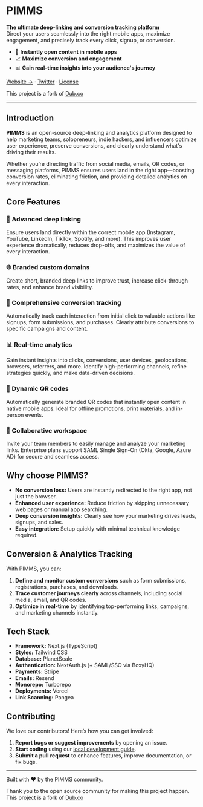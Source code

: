 # PIMMS

**The ultimate deep-linking and conversion tracking platform**  
Direct your users seamlessly into the right mobile apps, maximize engagement, and precisely track every click, signup, or conversion.

- 🚀 **Instantly open content in mobile apps**
- 📈 **Maximize conversion and engagement**
- 📊 **Gain real-time insights into your audience's journey**

[Website →](https://pimms.io) · [Twitter](https://twitter.com/getpimms) · [License](LICENSE)

This project is a fork of [Dub.co](https://github.com/dubinc/dub)

---

## Introduction

**PIMMS** is an open-source deep-linking and analytics platform designed to help marketing teams, solopreneurs, indie hackers, and influencers optimize user experience, preserve conversions, and clearly understand what's driving their results.

Whether you’re directing traffic from social media, emails, QR codes, or messaging platforms, PIMMS ensures users land in the right app—boosting conversion rates, eliminating friction, and providing detailed analytics on every interaction.

## Core Features

### 🔗 Advanced deep linking
Ensure users land directly within the correct mobile app (Instagram, YouTube, LinkedIn, TikTok, Spotify, and more). This improves user experience dramatically, reduces drop-offs, and maximizes the value of every interaction.

### 🌐 Branded custom domains
Create short, branded deep links to improve trust, increase click-through rates, and enhance brand visibility.

### 🎯 Comprehensive conversion tracking
Automatically track each interaction from initial click to valuable actions like signups, form submissions, and purchases. Clearly attribute conversions to specific campaigns and content.

### 📊 Real-time analytics
Gain instant insights into clicks, conversions, user devices, geolocations, browsers, referrers, and more. Identify high-performing channels, refine strategies quickly, and make data-driven decisions.

### 📱 Dynamic QR codes
Automatically generate branded QR codes that instantly open content in native mobile apps. Ideal for offline promotions, print materials, and in-person events.

### 👥 Collaborative workspace
Invite your team members to easily manage and analyze your marketing links. Enterprise plans support SAML Single Sign-On (Okta, Google, Azure AD) for secure and seamless access.

## Why choose PIMMS?

- **No conversion loss:** Users are instantly redirected to the right app, not just the browser.
- **Enhanced user experience:** Reduce friction by skipping unnecessary web pages or manual app searching.
- **Deep conversion insights:** Clearly see how your marketing drives leads, signups, and sales.
- **Easy integration:** Setup quickly with minimal technical knowledge required.

## Conversion & Analytics Tracking

With PIMMS, you can:

1. **Define and monitor custom conversions** such as form submissions, registrations, purchases, and downloads.
2. **Trace customer journeys clearly** across channels, including social media, email, and QR codes.
3. **Optimize in real-time** by identifying top-performing links, campaigns, and marketing channels instantly.

## Tech Stack

- **Framework:** Next.js (TypeScript)  
- **Styles:** Tailwind CSS  
- **Database:** PlanetScale  
- **Authentication:** NextAuth.js (+ SAML/SSO via BoxyHQ)  
- **Payments:** Stripe  
- **Emails:** Resend  
- **Monorepo:** Turborepo  
- **Deployments:** Vercel  
- **Link Scanning:** Pangea

## Contributing

We love our contributors! Here’s how you can get involved:

1. **Report bugs or suggest improvements** by opening an issue.
2. **Start coding** using our [local development guide](https://pimms.io/local-development).
3. **Submit a pull request** to enhance features, improve documentation, or fix bugs.

---

Built with ❤️ by the PIMMS community.

Thank you to the open source community for making this project happen.
This project is a fork of [Dub.co](https://github.com/dubinc/dub)